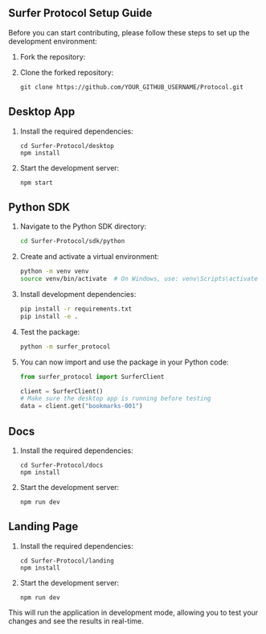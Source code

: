 ## Surfer Protocol Setup Guide

Before you can start contributing, please follow these steps to set up the development environment:

1. Fork the repository:

2. Clone the forked repository:
   ```
   git clone https://github.com/YOUR_GITHUB_USERNAME/Protocol.git
   ```

## Desktop App

1. Install the required dependencies:
   ```
   cd Surfer-Protocol/desktop
   npm install
   ```

2. Start the development server:
   ```
   npm start
   ```

## Python SDK

1. Navigate to the Python SDK directory:
   ```bash
   cd Surfer-Protocol/sdk/python
   ```

2. Create and activate a virtual environment:
   ```bash
   python -m venv venv
   source venv/bin/activate  # On Windows, use: venv\Scripts\activate
   ```

3. Install development dependencies:
   ```bash
   pip install -r requirements.txt
   pip install -e .
   ```

4. Test the package:
   ```bash
   python -m surfer_protocol
   ```

5. You can now import and use the package in your Python code:
   ```python
   from surfer_protocol import SurferClient
   
   client = SurferClient()
   # Make sure the desktop app is running before testing
   data = client.get("bookmarks-001")
   ```

## Docs

1. Install the required dependencies:
   ```
   cd Surfer-Protocol/docs
   npm install
   ```

2. Start the development server:
   ```
   npm run dev
   ```

## Landing Page

1. Install the required dependencies:
   ```
   cd Surfer-Protocol/landing
   npm install
   ```

2. Start the development server:
   ```
   npm run dev
   ```

This will run the application in development mode, allowing you to test your changes and see the results in real-time.
